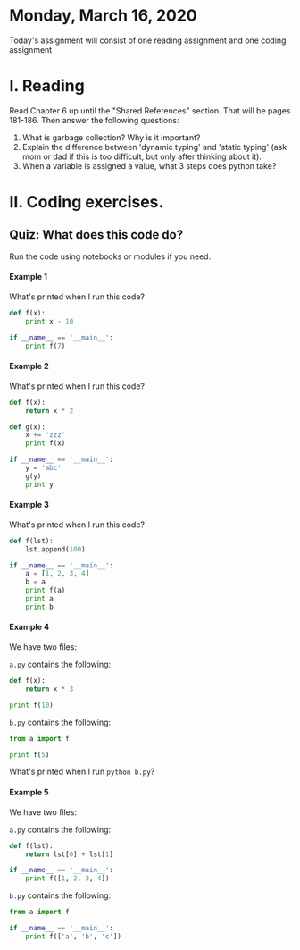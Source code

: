 #
# Monday, March 16, 2020


Today's assignment will consist of one reading assignment and one coding assignment

# I. Reading
Read Chapter 6 up until the "Shared References" section. That will be pages 181-186.
Then answer the following questions:
1. What is garbage collection? Why is it important?
2. Explain the difference between 'dynamic typing' and 'static typing'
(ask mom or dad if this is too difficult, but only after thinking about it).
3. When a variable is assigned a value, what 3 steps does python take?

# II. Coding exercises.

## Quiz: What does this code do?
Run the code using notebooks or modules if you need.

#### Example 1

What's printed when I run this code?

```python
def f(x):
    print x - 10

if __name__ == '__main__':
    print f(7)
```

#### Example 2

What's printed when I run this code?

```python
def f(x):
    return x * 2

def g(x):
    x += 'zzz'
    print f(x)

if __name__ == '__main__':
    y = 'abc'
    g(y)
    print y
```

#### Example 3

What's printed when I run this code?

```python
def f(lst):
    lst.append(100)

if __name__ == '__main__':
    a = [1, 2, 3, 4]
    b = a
    print f(a)
    print a
    print b
```

#### Example 4

We have two files:

`a.py` contains the following:

```python
def f(x):
    return x * 3

print f(10)
```

`b.py` contains the following:

```python
from a import f

print f(5)
```

What's printed when I run `python b.py`?

#### Example 5

We have two files:

`a.py` contains the following:

```python
def f(lst):
    return lst[0] + lst[1]

if __name__ == '__main__':
    print f([1, 2, 3, 4])
```

`b.py` contains the following:

```python
from a import f

if __name__ == '__main__':
    print f(['a', 'b', 'c'])
```
